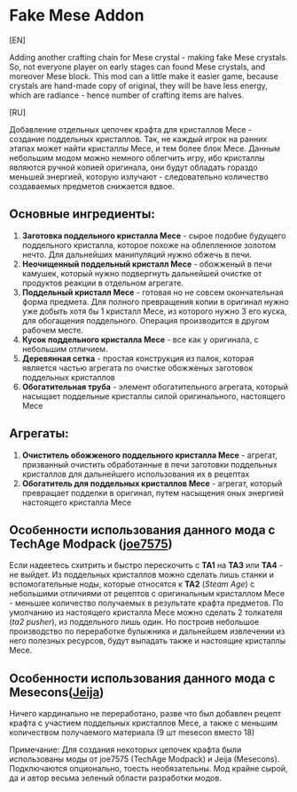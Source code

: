 # Fake Mese Addon
[EN]

Adding another crafting chain for Mese crystal - making fake Mese crystals. So, not everyone player on early stages can found Mese crystals, and moreover Mese block. This mod can a little make it easier game, because crystals are hand-made copy of original, they will be have less energy, which are radiance - hence number of crafting items are halves.

[RU] 

Добавление отдельных цепочек крафта для кристаллов Месе - создание поддельных кристаллов. Так, не каждый игрок на ранних этапах может найти кристаллы Месе, и тем более блок Месе. Данным небольшим модом можно немного облегчить игру, ибо кристаллы являются ручной копией оригинала, они будут обладать гораздо меньшей энергией, которую излучают - следовательно количество создаваемых предметов снижается вдвое.

## Основные ингредиенты:
1) __Заготовка поддельного кристалла Месе__ - сырое подобие будущего поддельного кристалла, которое похоже на облепленное золотом нечто. Для дальнейших манипуляций нужно обжечь в печи.
2) __Неочищенный поддельный кристалл Месе__ - обожженый в печи камушек, который нужно подвергнуть дальнейшей очистке от продуктов реакции в отдельном агрегате.
3) __Поддельный кристалл Месе__ - готовая но не совсем окончательная форма предмета. Для полного превращения копии в оригинал нужно уже добыть хотя бы 1 кристалл Месе, из которого нужно 3 его куска, для обогащения поддельного. Операция производится в другом рабочем месте.
4) __Кусок поддельного кристалла Месе__ - все как у оригинала, с небольшим отличием.
5) __Деревянная сетка__ - простая конструкция из палок, которая является частью агрегата по очистке обожженых заготовок поддельных кристаллов
6) __Обогатительная труба__ - элемент обогатительного агрегата, который насыщает поддельные кристаллы силой оригинального, настоящего Месе

## Агрегаты:
1) __Очиститель обожженого поддельного кристалла Месе__ - агрегат, призванный очистить обработанные в печи заготовки поддельных кристаллов для дальнейшего использования их в рецептах
2) __Обогатитель для поддельных кристаллов Месе__ - агрегат, который превращает подделки в оригинал, путем насыщения оных энергией настоящего кристалла Месе

## Особенности использования данного мода с TechAge Modpack ([joe7575](https://github.com/joe7575/techage/))

Если надеетесь схитрить и быстро перескочить с __TA1__ на __TA3__ или __ТА4__ - не выйдет. Из поддельных кристаллов можно сделать лишь станки и вспомогательные ноды, которые относятся к __TA2__ (_Steam Agе_) с небольшими отличиями от рецептов с оригинальным кристаллом Месе - меньшее количество получаемых в результате крафта предметов. По умолчанию из настоящего кристалла Месе можно сделать 2 толкателя (_ta2 pusher_), из поддельного лишь один. Но построив небольшое производство по переработке булыжника и дальнейшем извлечении из него полезных ресурсов, будут выпадать также и настоящие кристаллы Месе.

## Особенности использования данного мода с Mesecons([Jeija](https://github.com/minetest-mods/mesecons))

Ничего кардинально не переработано, разве что был добавлен рецепт крафта с участием поддельных кристаллов Месе, а также с меньшим количеством получаемого материала (9 шт mesecon вместо 18)


Примечание: Для создания некоторых цепочек крафта были использованы моды от joe7575 (TechAge Modpack) и Jeija (Mesecons). Подключаются опционально, тоесть необязательны. Мод крайне сырой, да и автор весьма зеленый области разработки модов. 
   
